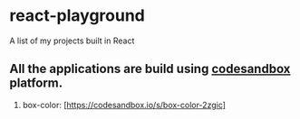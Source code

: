 # react-playground
A list of my projects built in React

## All the applications are build using [codesandbox](https://codesandbox.io/dashboard/recent) platform.

1. box-color: [https://codesandbox.io/s/box-color-2zgic]
